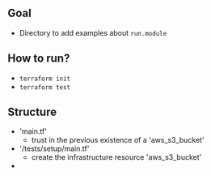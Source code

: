## Goal
* Directory to add examples about `run.module`

## How to run?
* `terraform init`
* `terraform test`

## Structure
* 'main.tf'
  * trust in the previous existence of a 'aws_s3_bucket'
* '/tests/setup/main.tf'
  * create the infrastructure resource 'aws_s3_bucket'
* 
